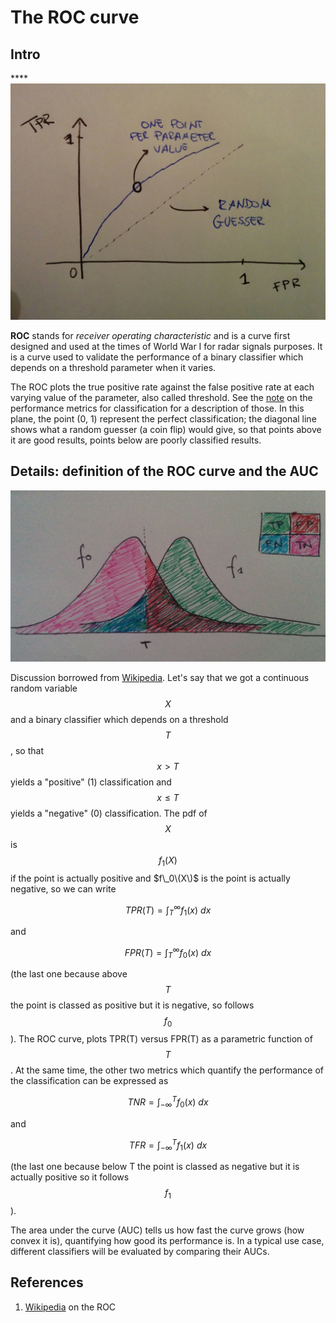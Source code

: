 # The ROC curve

## Intro

\*\*\*\*![](../../../.gitbook/assets/roc.jpg) 

**ROC** stands for _receiver operating characteristic_ and is a curve first designed and used at the times of World War I for radar signals purposes. It is a curve used to validate the performance of a binary classifier which depends on a threshold parameter when it varies.

The ROC plots the true positive rate against the false positive rate at each varying value of the parameter, also called threshold. See the [note](../perf-metrics/classification.ipynb) on the performance metrics for classification for a description of those. In this plane, the point \(0, 1\) represent the perfect classification; the diagonal line shows what a random guesser \(a coin flip\) would give, so that points above it are good results, points below are poorly classified results.

## Details: definition of the ROC curve and the AUC

![](../../../.gitbook/assets/roc2.jpg) 

Discussion borrowed from [Wikipedia](the-roc-curve.md#references). Let's say that we got a continuous random variable $$X$$ and a binary classifier which depends on a threshold $$T$$, so that$$x > T$$yields a "positive" \(1\) classification and $$x \leq T$$yields a "negative" \(0\) classification. The pdf of$$X$$is $$f_1(X)$$ if the point is actually positive and $f\_0\(X\)$ is the point is actually negative, so we can write

$$
TPR(T) = \int_T^\infty f_1(x) \ d x
$$

and

$$
FPR(T) = \int_T^\infty f_0(x) \ d x
$$

\(the last one because above $$T$$ the point is classed as positive but it is negative, so follows $$f_0$$\). The ROC curve, plots TPR\(T\) versus FPR\(T\) as a parametric function of $$T$$. At the same time, the other two metrics which quantify the performance of the classification can be expressed as

$$
TNR = \int_{-\infty}^T f_0(x) \ d x
$$

and

$$
TFR = \int_{-\infty}^T f_1(x) \ dx
$$

\(the last one because below T the point is classed as negative but it is actually positive so it follows $$f_1$$\).

The area under the curve \(AUC\) tells us how fast the curve grows \(how convex it is\), quantifying how good its performance is. In a typical use case, different classifiers will be evaluated by comparing their AUCs.

## References

1. [Wikipedia](https://en.wikipedia.org/wiki/Receiver_operating_characteristic) on the ROC

